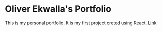 # Oliver Ekwalla's Portfolio

This is my personal portfolio. It is my first project creted using React. [Link](https://olivrrrrr.github.io/portfolio/)
